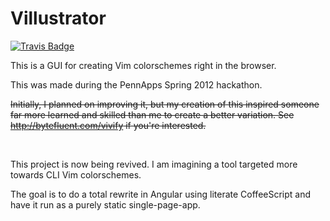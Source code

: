 Villustrator
============

[![Travis Badge][TravisBadge]][Travis]

This is a GUI for creating Vim colorschemes right in the browser.

This was made during the PennApps Spring 2012 hackathon.

~~Initially, I planned on improving it, but my creation of this inspired
someone far more learned and skilled than me to create a better variation.
See http://bytefluent.com/vivify if you're interested.~~


<br>

This project is now being revived. I am imagining a tool targeted more towards
CLI Vim colorschemes.

The goal is to do a total rewrite in Angular using literate CoffeeScript and
have it run as a purely static single-page-app.


  [TravisBadge]: https://travis-ci.org/bilalq/villustrator.svg?branch=master
  [Travis]: https://travis-ci.org/bilalq/villustrator
